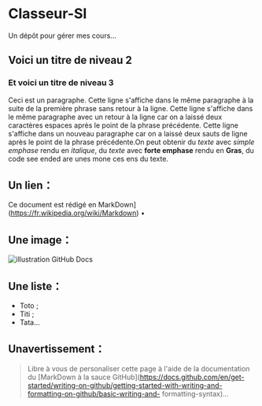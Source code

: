# Classeur-SI
Un dépôt pour gérer mes cours...
## Voici un titre de niveau 2
### Et voici un titre de niveau 3
Ceci est un paragraphe.
Cette ligne s'affiche dans le même paragraphe à la suite de la première phrase sans retour à la ligne. Cette ligne s'affiche dans le même paragraphe avec un retour à la ligne
car on a laissé deux caractères espaces après le point de la phrase précédente.
Cette ligne s'affiche dans un nouveau paragraphe
car on a laissé deux sauts de ligne après le point de la phrase précédente.On peut obtenir du _texte_ avec *simple emphase* rendu en *italique*,
du _texte_ avec **forte emphase** rendu en **Gras**,
du code see ended are unes mone ces ens du texte.

## Un lien：
Ce document est rédigé en MarkDown](https://fr.wikipedia.org/wiki/Markdown) •
## Une image：
 ![illustration GitHub Docs](https://ericecmorlaix.github.io/img/GitHub00c.png)
## Une liste：
- Toto ;
- Titi ;
- Tata...

## Unavertissement：
 > Libre à vous de personaliser cette page à l'aide de la documentation
 > du [MarkDown à la sauce GitHub](https://docs.github.com/en/get-started/writing-on-github/getting-started-with-writing-and-formatting-on-github/basic-writing-and-
formatting-syntax)...

